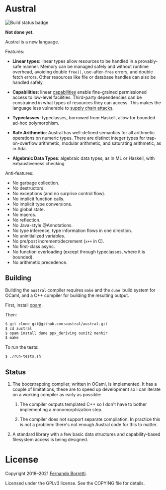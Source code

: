 # Austral

![Build status badge](https://github.com/austral/austral/actions/workflows/build-and-test.yml/badge.svg)

**Not done yet.**

Austral is a new language.

Features:

- **Linear types**: linear types allow resources to be handled in a
  provably-safe manner. Memory can be managed safely and without runtime
  overhead, avoiding double `free()`, use-after-`free` errors, and double fetch
  errors. Other resources like file or database handles can also be handled
  safely.

- **Capabilities**: linear [capabilities][cap] enable fine-grained permissioned
  access to low-level facilities. Third-party dependencies can be constrained in
  what types of resources they can access. This makes the language less
  vulnerable to [supply chain attacks][sca].

- **Typeclasses**: typeclasses, borrowed from Haskell, allow for bounded ad-hoc
  polymorphism.

- **Safe Arithmetic**: Austral has well-defined semantics for all arithmetic
  operations on numeric types. There are distinct integer types for
  trap-on-overflow arithmetic, modular arithmetic, and saturating arithmetic, as
  in Ada.

- **Algebraic Data Types**: algebraic data types, as in ML or Haskell, with
  exhaustiveness checking.

Anti-features:

- No garbage collection.
- No destructors.
- No exceptions (and no surprise control flow).
- No implicit function calls.
- No implicit type conversions.
- No global state.
- No macros.
- No reflection.
- No Java-style @Annotations.
- No type inference, type information flows in one direction.
- No uninitialized variables.
- No pre/post increment/decrement (`x++` in C).
- No first-class async.
- No function overloading (except through typeclasses, where it is bounded).
- No arithmetic precedence.

## Building

Building the `austral` compiler requires `make` and the `dune `build system
for OCaml, and a C++ compiler for building the resulting output.

First, install [opam][opam].

Then:

```bash
$ git clone git@github.com:austral/austral.git
$ cd austral
$ opam install dune ppx_deriving ounit2 menhir
$ make
```

To run the tests:

```bash
$ ./run-tests.sh
```

## Status

1. The bootstrapping compiler, written in OCaml, is implemented. It has a couple
   of limitations, these are to speed up development so I can iterate on a
   working compiler as early as possible:

    1. The compiler outputs templated C++ so I don't have to bother implementing
       a monomorphization step.

    2. The compiler does not support separate compilation. In practice this is
       not a problem: there's not enough Austral code for this to matter.

2. A standard library with a few basic data structures and capability-based
   filesystem access is being designed.

# License

Copyright 2018–2021 [Fernando Borretti][fernando].

Licensed under the GPLv3 license. See the COPYING file for details.

[opam]: https://opam.ocaml.org/doc/Install.html
[cap]: https://en.wikipedia.org/wiki/Capability-based_security
[sca]: https://en.wikipedia.org/wiki/Supply_chain_attack
[fernando]: https://borretti.me/

